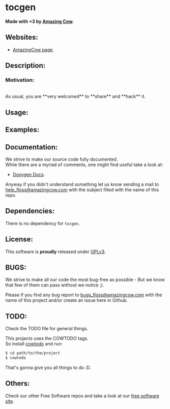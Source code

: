 # tocgen

**Made with <3 by [Amazing Cow](http://www.amazingcow.com).**


<!-- ####################################################################### -->
<!-- Websites ############################################################## -->
<!-- ####################################################################### -->

## Websites:

* [AmazingCow page](http://www.amazingcow.com).


<!-- ####################################################################### -->
<!-- Description ########################################################### -->
<!-- ####################################################################### -->

## Description:


### Motivation:

<br>
As usual, you are **very welcomed** to **share** and **hack** it.


<!-- ####################################################################### -->
<!-- Usage ################################################################# -->
<!-- ####################################################################### -->

## Usage:


<!-- ####################################################################### -->
<!-- Examples ############################################################## -->
<!-- ####################################################################### -->

## Examples:



<!-- ####################################################################### -->
<!-- Documentation ######################################################### -->
<!-- ####################################################################### -->

## Documentation:

We strive to make our source code fully documented.   
While there are a myriad of comments, one might find useful take a look at:

* [Doxygen Docs](http://www.amazingcow.com/docs/tocgen/).

Anyway if you didn't understand something let us know sending a mail to  
[help_floss@amazingcow.com]() with the subject filled with the
name of this repo.


<!-- ####################################################################### -->
<!-- Dependencies ########################################################## -->
<!-- ####################################################################### -->

## Dependencies:

There is no dependency for ```tocgen```.



<!-- ####################################################################### -->
<!-- License ############################################################### -->
<!-- ####################################################################### -->

## License:

This software is **proudly** released under [GPLv3](https://www.gnu.org/licenses/gpl-3.0.en.html).



<!-- ####################################################################### -->
<!-- BUGS ################################################################## -->
<!-- ####################################################################### -->

## BUGS:

We strive to make all our code the most bug-free as possible - But we know 
that few of them can pass without we notice ;).

Please if you find any bug report to [bugs_floss@amazingcow.com]() 
with the name of this project and/or create an issue here in Github.



<!-- ####################################################################### -->
<!-- TODO ################################################################## -->
<!-- ####################################################################### -->

## TODO:

Check the TODO file for general things.

This projects uses the COWTODO tags.   
So install [cowtodo](http://www.github.com/AmazingCow-Tools/COWTODO) and run:

``` bash
$ cd path/to/the/project
$ cowtodo 
```

That's gonna give you all things to do :D.



<!-- ####################################################################### -->
<!-- Others ################################################################ -->
<!-- ####################################################################### -->

## Others:

Check our other Free Software repos and take a look at our 
[free software site](http://floss.amazingcow.com).
